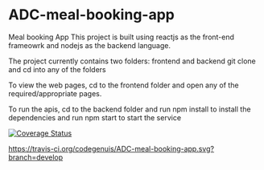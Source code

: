# ADC-meal-booking-app
Meal booking App This project is built using reactjs as the front-end frameowrk and nodejs as the backend language. 


The project currently contains two folders: frontend and backend git clone and cd into any of the folders


To view the web pages, cd to the frontend folder and open any of the required/appropriate pages.


To run the apis, cd to the backend folder and run npm install to install the dependencies and run npm start to start the service



[![Coverage Status](https://coveralls.io/repos/github/codegenuis/ADC-meal-booking-app/badge.svg?branch=develop)](https://coveralls.io/github/codegenuis/ADC-meal-booking-app?branch=develop)

https://travis-ci.org/codegenuis/ADC-meal-booking-app.svg?branch=develop

